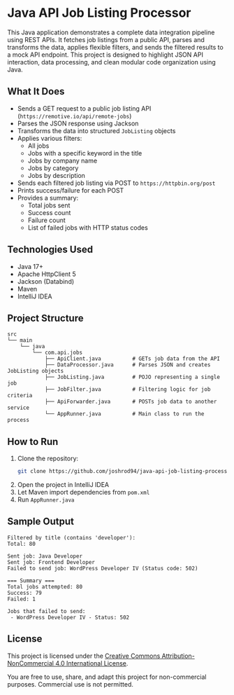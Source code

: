 # Java API Job Listing Processor

This Java application demonstrates a complete data integration pipeline using REST APIs. It fetches job listings from a public API, parses and transforms the data, applies flexible filters, and sends the filtered results to a mock API endpoint. This project is designed to highlight JSON API interaction, data processing, and clean modular code organization using Java.

## What It Does

- Sends a GET request to a public job listing API (`https://remotive.io/api/remote-jobs`)
- Parses the JSON response using Jackson
- Transforms the data into structured `JobListing` objects
- Applies various filters:
  - All jobs
  - Jobs with a specific keyword in the title
  - Jobs by company name
  - Jobs by category
  - Jobs by description
- Sends each filtered job listing via POST to `https://httpbin.org/post`
- Prints success/failure for each POST
- Provides a summary:
  - Total jobs sent
  - Success count
  - Failure count
  - List of failed jobs with HTTP status codes

## Technologies Used

- Java 17+
- Apache HttpClient 5
- Jackson (Databind)
- Maven
- IntelliJ IDEA

## Project Structure

```
src
└── main
    └── java
        └── com.api.jobs
            ├── ApiClient.java          # GETs job data from the API
            ├── DataProcessor.java      # Parses JSON and creates JobListing objects
            ├── JobListing.java         # POJO representing a single job
            ├── JobFilter.java          # Filtering logic for job criteria
            ├── ApiForwarder.java       # POSTs job data to another service
            └── AppRunner.java          # Main class to run the process
```

## How to Run

1. Clone the repository:
   ```bash
   git clone https://github.com/joshrod94/java-api-job-listing-processor.git
   ```
2. Open the project in IntelliJ IDEA
3. Let Maven import dependencies from `pom.xml`
4. Run `AppRunner.java`

## Sample Output

```
Filtered by title (contains 'developer'):
Total: 80

Sent job: Java Developer
Sent job: Frontend Developer
Failed to send job: WordPress Developer IV (Status code: 502)

=== Summary ===
Total jobs attempted: 80
Success: 79
Failed: 1

Jobs that failed to send:
 - WordPress Developer IV - Status: 502
```

## License

This project is licensed under the [Creative Commons Attribution-NonCommercial 4.0 International License](https://creativecommons.org/licenses/by-nc/4.0/).

You are free to use, share, and adapt this project for non-commercial purposes. Commercial use is not permitted.
